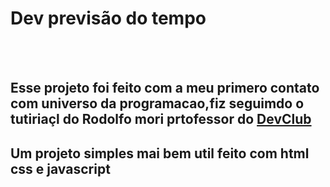 <h1>Dev previsão do tempo</h1>
<br>
<br>
<h2>Esse projeto foi feito com a meu primero contato com universo da programacao,fiz seguimdo o tutiriaçl do Rodolfo mori prtofessor do <a href="htpps://rodolfomori.com.br/devclub">DevClub</a></h2>

<h2>Um projeto simples mai bem util feito com html css e javascript</h2>


